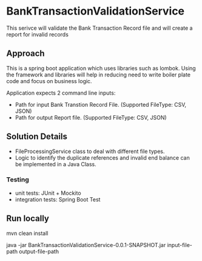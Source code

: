 # BankTransactionValidationService
This serivce will validate the Bank Transaction Record file and will create a report for invalid records

## Approach
This is a spring boot application which uses libraries such as lombok. Using the framework and libraries will help in reducing need to write boiler plate code and focus on business logic.

Application expects 2 command line inputs:
- Path for input Bank Transtion Record File. (Supported FileType: CSV, JSON)
- Path for output Report file. (Supported FileType: CSV, JSON)

## Solution Details
- FileProcessingService class to deal with different file types.
- Logic to identify the duplicate references and invalid end balance can be implemented in a Java Class.

### Testing
- unit tests: JUnit + Mockito
- integration tests: Spring Boot Test

## Run locally
mvn clean install 

java -jar BankTransactionValidationService-0.0.1-SNAPSHOT.jar input-file-path output-file-path
